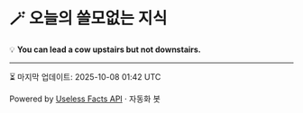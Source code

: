 # 🪄 오늘의 쓸모없는 지식

💡 **You can lead a cow upstairs but not downstairs.**

---
⏳ 마지막 업데이트: 2025-10-08 01:42 UTC

Powered by [Useless Facts API](https://uselessfacts.jsph.pl/) · 자동화 봇